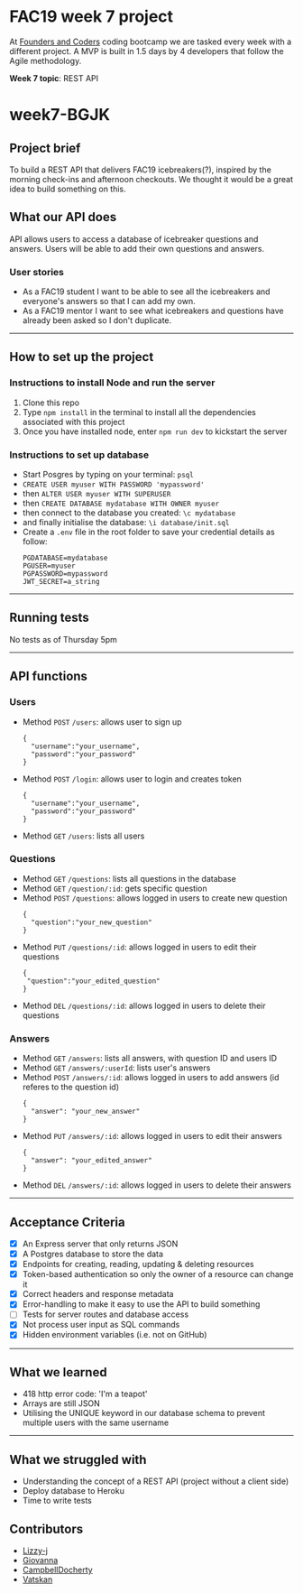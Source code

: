 # FAC19 week 7 project

At [Founders and Coders](https://www.foundersandcoders.com/about/) coding bootcamp we are tasked every week with a different project. A MVP is built in 1.5 days by 4 developers that follow the Agile methodology.

__Week 7 topic__: REST API


# week7-BGJK

## Project brief

To build a REST API that delivers FAC19 icebreakers(?), inspired by the morning check-ins and afternoon checkouts. We thought it would be a great idea to build something on this.

## What our API does

API allows users to access a database of icebreaker questions and answers. Users will be able to add their own questions and answers.

### User stories
- As a FAC19 student I want to be able to see all the icebreakers and everyone's answers so that I can add my own.
- As a FAC19 mentor I want to see what icebreakers and questions have already been asked so I don't duplicate.

---

## How to set up the project
### Instructions to install Node and run the server
1. Clone this repo
2. Type `npm install` in the terminal to install all the dependencies associated with this project
3. Once you have installed node, enter `npm run dev` to kickstart the server

### Instructions to set up database

- Start Posgres by typing on your terminal: `psql`
- `CREATE USER myuser WITH PASSWORD 'mypassword'`
- then `ALTER USER myuser WITH SUPERUSER`
- then `CREATE DATABASE mydatabase WITH OWNER myuser`
- then connect to the database you created: `\c mydatabase`
- and finally initialise the database: `\i database/init.sql`
- Create a `.env` file in the root folder to save your credential details as follow:
  ```
  PGDATABASE=mydatabase
  PGUSER=myuser
  PGPASSWORD=mypassword
  JWT_SECRET=a_string 
  ```

---

## Running tests
No tests as of Thursday 5pm

---

## API functions

### Users
- Method `POST` `/users`: allows user to sign up 
  ```
  {
    "username":"your_username",
    "password":"your_password"
  }
  ```
- Method `POST` `/login`: allows user to login and creates token
  ```
  {
    "username":"your_username",
    "password":"your_password"
  }
  ```
- Method `GET` `/users`: lists all users

### Questions
- Method `GET` `/questions`: lists all questions in the database
- Method `GET` `/question/:id`: gets specific question
- Method `POST` `/questions`: allows logged in users to create new question
  ```
  {
    "question":"your_new_question"
  }
  ```
- Method `PUT` `/questions/:id`: allows logged in users to edit their questions
   ```
  {
    "question":"your_edited_question"
  }
- Method `DEL` `/questions/:id`: allows logged in users to delete their questions

### Answers
- Method `GET` `/answers`: lists all answers, with question ID and users ID
- Method `GET` `/answers/:userId`: lists user's answers 
- Method `POST` `/answers/:id`: allows logged in users to add answers (id referes to the question id)
  ```
  {
    "answer": "your_new_answer"
  }
  ```
- Method `PUT` `/answers/:id`: allows logged in users to edit their answers
  ```
  {
    "answer": "your_edited_answer"
  }
  ```
- Method `DEL` `/answers/:id`: allows logged in users to delete their answers

---

## Acceptance Criteria

- [x] An Express server that only returns JSON
- [x] A Postgres database to store the data
- [x] Endpoints for creating, reading, updating & deleting resources
- [x] Token-based authentication so only the owner of a resource can change it
- [x] Correct headers and response metadata
- [x] Error-handling to make it easy to use the API to build something
- [ ] Tests for server routes and database access
- [x] Not process user input as SQL commands
- [x] Hidden environment variables (i.e. not on GitHub)

---

## What we learned

- 418 http error code: 'I'm a teapot'
- Arrays are still JSON
- Utilising the UNIQUE keyword in our database schema to prevent multiple users with the same username

---

## What we struggled with
- Understanding the concept of a REST API (project without a client side)
- Deploy database to Heroku
- Time to write tests

## Contributors

- [Lizzy-j](https://github.com/Lizzy-j)
- [Giovanna](https://github.com/glrta)
- [CampbellDocherty](https://github.com/CampbellDocherty)
- [Vatskan](https://github.com/VatsKan)
